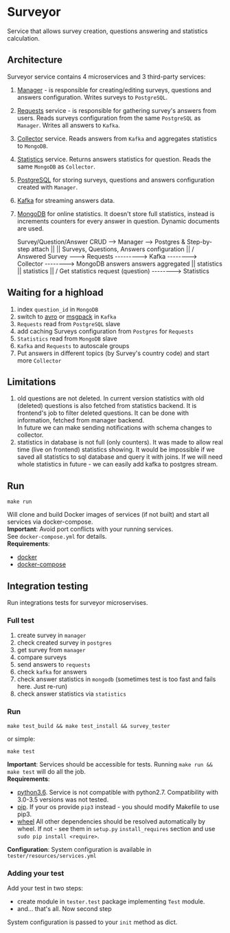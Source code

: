 # Surveyor 
Service that allows survey creation, questions answering and statistics calculation.  
## Architecture
Surveyor service contains 4 microservices and 3 third-party services:
1. [Manager](https://github.com/comtihon/survey_manager) - is responsible for creating/editing surveys, questions and 
answers configuration. Writes surveys to `PostgreSQL`.
2. [Requests](https://github.com/comtihon/survey_requests) service - is responsible for gathering survey's answers from
users. Reads surveys configuration from the same `PostgreSQL` as `Manager`. Writes all answers to `Kafka`.
3. [Collector](https://github.com/comtihon/survey_collector) service. Reads answers from `Kafka` and aggregates statistics
to `MongoDB`.
4. [Statistics](https://github.com/comtihon/survey_statistics) service. Returns answers statistics for question. Reads
the same `MongoDB` as `Collector`.
5. [PostgreSQL](https://www.postgresql.org) for storing surveys, questions and answers configuration created with 
`Manager`.
6. [Kafka](https://kafka.apache.org/) for streaming answers data.
7. [MongoDB](https://www.mongodb.com/) for online statistics. It doesn't store full statistics, instead is increments 
counters for every answer in question. Dynamic documents are used.


    Survey/Question/Answer CRUD --> Manager -->  Postgres
    & Step-by-step attach                           ||
                                                    || Surveys, Questions, Answers configuration
                                                    ||
                                                    \/
                            Answered Survey --->  Requests  ---------> Kafka --------> Collector --------> MongoDB
                                                             answers          answers            aggregated   ||
                                                                                                 statistics   || statistics
                                                                                                              ||
                                                                                                              \/
                                                        Get statistics request (question) -------->       Statistics
## Waiting for a highload
1. index `question_id` in `MongoDB`
2. switch to [avro](https://avro.apache.org/) or [msgpack](http://msgpack.org/index.html) in `Kafka`
3. `Requests` read from `PostgreSQL` slave
4. add caching Surveys configuration from `Postgres` for `Requests`
5. `Statistics` read from `MongoDB` slave
6. `Kafka` and `Requests` to autoscale groups
7. Put answers in different topics (by Survey's country code) and start more `Collector`

## Limitations
1. old questions are not deleted.
In current version statistics with old (deleted) questions is also fetched from statistics backend. 
It is frontend's job to filter deleted questions. It can be done with information, fetched from manager backend.  
In future we can make sending notifications with schema changes to collector.
2. statistics in database is not full (only counters).
It was made to allow real time (live on frontend) statistics showing. It would be impossible if we saved all statistics 
to sql database and query it with joins. If we will need whole statistics in future - we can easily add kafka to 
postgres stream.

## Run

    make run
Will clone and build Docker images of services (if not built) and start all services via docker-compose.   
__Important__: Avoid port conflicts with your running services.  
See `docker-compose.yml` for details.  
__Requirements__:  
* [docker](https://www.docker.com/)
* [docker-compose](https://docs.docker.com/compose/)

## Integration testing
Run integrations tests for surveyor microservises.
### Full test
1. create survey in `manager`
2. check created survey in `postgres`
3. get survey from `manager`
4. compare surveys
5. send answers to `requests`
6. check `kafka` for answers
7. check answer statistics in `mongodb` (sometimes test is too fast and fails here. Just re-run)
8. check answer statistics via `statistics`
### Run

    make test_build && make test_install && survey_tester
or simple:

    make test
__Important__: Services should be accessible for tests. Running `make run && make test` will do all the job.   
__Requirements__:
* [python3.6](https://www.python.org/downloads/release/python-360/). Service is not compatible with python2.7. 
Compatibility with 3.0-3.5 versions was not tested.
* [pip](https://pypi.python.org/pypi/pip). If your os provide `pip3` instead - you should modify Makefile to use pip3.
* [wheel](https://pypi.python.org/pypi/wheel)
All other dependencies should be resolved automatically by wheel. 
If not - see them in `setup.py` `install_requires` section and use `sudo pip install <require>`.

__Configuration__:
System configuration is available in `tester/resources/services.yml`

### Adding your test
Add your test in two steps:
 * create module in `tester.test` package implementing `Test` module.
 * and... that's all. Now second step  

System configuration is passed to your `init` method as dict.